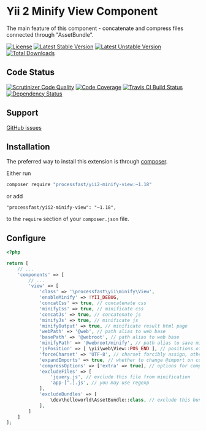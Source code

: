 Yii 2 Minify View Component
===========================

The main feature of this component - concatenate and compress files 
connected through "AssetBundle".

[![License](https://poser.pugx.org/processfast/yii2-minify-view/license.svg)](https://packagist.org/packages/processfast/yii2-minify-view)
[![Latest Stable Version](https://poser.pugx.org/processfast/yii2-minify-view/v/stable.svg)](https://packagist.org/packages/processfast/yii2-minify-view)
[![Latest Unstable Version](https://poser.pugx.org/processfast/yii2-minify-view/v/unstable.svg)](https://packagist.org/packages/processfast/yii2-minify-view)
[![Total Downloads](https://poser.pugx.org/processfast/yii2-minify-view/downloads.svg)](https://packagist.org/packages/processfast/yii2-minify-view)

Code Status
-----------
[![Scrutinizer Code Quality](https://scrutinizer-ci.com/g/ProcessFast/yii2-minify-view/badges/quality-score.png?b=master)](https://scrutinizer-ci.com/g/ProcessFast/yii2-minify-view/?branch=master)
[![Code Coverage](https://scrutinizer-ci.com/g/ProcessFast/yii2-minify-view/badges/coverage.png?b=master)](https://scrutinizer-ci.com/g/ProcessFast/yii2-minify-view/?branch=master)
[![Travis CI Build Status](https://travis-ci.org/ProcessFast/yii2-minify-view.svg)](https://travis-ci.org/ProcessFast/yii2-minify-view)
[![Dependency Status](https://www.versioneye.com/user/projects/54119b4b9e1622a6510000e1/badge.svg)](https://www.versioneye.com/user/projects/54119b4b9e1622a6510000e1)

Support
-------
[GitHub issues](https://github.com/ProcessFast/yii2-minify-view/issues)

Installation
------------

The preferred way to install this extension is through [composer](https://getcomposer.org/).

Either run

```bash
composer require "processfast/yii2-minify-view:~1.18"
```

or add

```
"processfast/yii2-minify-view": "~1.18",
```

to the `require` section of your `composer.json` file.

Configure
---------
```php
<?php

return [
	// ...
	'components' => [
		// ...
		'view' => [
			'class' => '\processfast\yii\minify\View',
			'enableMinify' => !YII_DEBUG,
			'concatCss' => true, // concatenate css
			'minifyCss' => true, // minificate css
			'concatJs' => true, // concatenate js
			'minifyJs' => true, // minificate js
			'minifyOutput' => true, // minificate result html page
			'webPath' => '@web', // path alias to web base
			'basePath' => '@webroot', // path alias to web base
			'minifyPath' => '@webroot/minify', // path alias to save minify result
			'jsPosition' => [ \yii\web\View::POS_END ], // positions of js files to be minified
			'forceCharset' => 'UTF-8', // charset forcibly assign, otherwise will use all of the files found charset
			'expandImports' => true, // whether to change @import on content
			'compressOptions' => ['extra' => true], // options for compress
			'excludeFiles' => [
            	'jquery.js', // exclude this file from minification
            	'app-[^.].js', // you may use regexp
            ],
            'excludeBundles' => [
            	\dev\helloworld\AssetBundle::class, // exclude this bundle from minification
            ],
		]
	]
];
```
